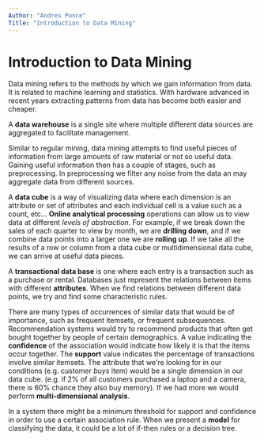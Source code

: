 ```yaml
---
Author: "Andres Ponce"
Title: "Introduction to Data Mining"
---
```

# Introduction to Data Mining
Data mining refers to the methods by which we gain information from data.
It is related to machine learning and statistics.
With hardware advanced in recent years extracting patterns from data has become both easier and cheaper.

A **data warehouse** is a single site where multiple different data sources are aggregated to facilitate
management.

Similar to regular mining, data mining attempts to find useful pieces of information from large amounts of raw material
or not so useful data.
Gaining useful information then has a couple of stages, such as preprocessing.
In preprocessing we filter any noise from the data an may aggregate data from different sources.

A **data cube** is a way of visualizing data where each dimension is an attribute or set of attributes and each individual
cell is a value such as a count, etc...
**Online analytical processing** operations can allow us to view data at different *levels of abstraction*.
For example, if we break down the sales of each quarter to view by month, we are **drilling down**, and if we 
combine data points into a larger one we are **rolling up**.
If we take all the results of a row or column from a data cube or multidimensional data cube, we can arrive at useful data pieces.

A **transactional data base** is one where each entry is a transaction such as a purchase or rental.
Databases just represent the relations between items with different **attributes**.
When we find relations between different data points, we try and find some characteristic rules.

There are many types of occurrences of similar data that would be of importance, such as frequent itemsets, or frequent subsequences.
Recommendation systems would try to recommend products that often get bought together by people of certain demographics.
A value indicating the **confidence** of the association would indicate how likely it is that the items occur together.
The **support** value indicates the percentage of transactions involve similar itemsets.
The attribute that we're looking for in our conditions (e.g. customer *buys* item) would be a single dimension in our data cube.
(e.g. if 2% of all customers purchased a laptop and a camera, there is 60% chance they also buy memory).
If we had more we would perform **multi-dimensional analysis**.

In a system there might be a minimum threshold for support and confidence in order to use a certain association rule.
When we present a **model** for classifying the data, it could be a lot of if-then rules or a decision tree.

